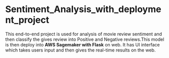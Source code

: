 # Sentiment_Analysis_with_deployment_project
This end-to-end project is used for analysis of movie review sentiment and then classify the gives review into Positive and Negative reviews.This model is then deploy into **AWS Sagemaker with Flask** on web. It has UI interface which takes users input and then gives the real-time results on the web.
